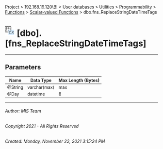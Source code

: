 #### 

[Project](../../../../../../index.md) > [192.168.19.120\\BI](../../../../../index.md) > [User databases](../../../../index.md) > [Utilities](../../../index.md) > [Programmability](../../index.md) > [Functions](../index.md) > [Scalar-valued Functions](Scalar-valued_Functions.md) > dbo.fns_ReplaceStringDateTimeTags

# ![Scalar-valued Functions](../../../../../../Images/Function_Scalar32.png) [dbo].[fns_ReplaceStringDateTimeTags]

---

## <a name="#parameters"></a>Parameters

| Name | Data Type | Max Length (Bytes) |
|---|---|---|
| @String | varchar(max) | max |
| @Day | datetime | 8 |


---

###### Author:  MIS Team

###### Copyright 2021 - All Rights Reserved

###### Created: Monday, November 22, 2021 3:15:24 PM

